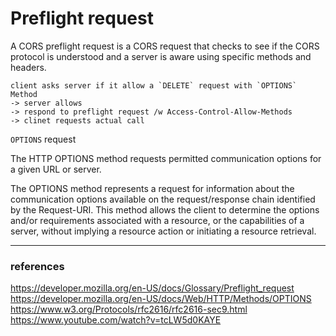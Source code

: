 # Preflight request

A CORS preflight request is a CORS request that checks to see if the CORS protocol is understood and a server is aware using specific methods and headers.

```
client asks server if it allow a `DELETE` request with `OPTIONS` Method
-> server allows
-> respond to preflight request /w Access-Control-Allow-Methods
-> clinet requests actual call
```

`OPTIONS` request

The HTTP OPTIONS method requests permitted communication options for a given URL or server.

The OPTIONS method represents a request for information about the communication options available on the request/response chain identified by the Request-URI. This method allows the client to determine the options and/or requirements associated with a resource, or the capabilities of a server, without implying a resource action or initiating a resource retrieval.

---

### references

https://developer.mozilla.org/en-US/docs/Glossary/Preflight_request
https://developer.mozilla.org/en-US/docs/Web/HTTP/Methods/OPTIONS
https://www.w3.org/Protocols/rfc2616/rfc2616-sec9.html
https://www.youtube.com/watch?v=tcLW5d0KAYE

